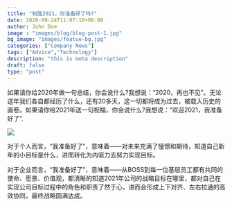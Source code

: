 ```yaml
---
title: "制胜2021，你准备好了吗?"
date: 2020-09-24T11:07:10+06:00
author: John Doe
image : "images/blog/blog-post-1.jpg"
bg_image: "images/featue-bg.jpg"
categories: ["Company News"]
tags: ["Advice","Technology"]
description: "this is meta description"
draft: false
type: "post"
---
```



如果请你给2020年做一句总结，你会说什么?我想说：“2020，再也不见”。无论这年我们各自都经历了什么，还有20多天，这一切都将成为过去，被载入历史的画卷。如果请你给2021年送一句祝福，你会说什么?我想说：“欢迎2021，我准备好了”. </p>

![](https://smarthr-files-prod-1256919685.cos.ap-shanghai.myqcloud.com/202012/18/789075402399272960.png)



对于个人而言，“我准备好了”，意味着——对未来充满了憧憬和期待，知道自己新年的小目标是什么，进而转化为内驱力去努力实现目标。

对于企业而言，“我准备好了”，意味着——从BOSS到每一位基层员工都有共同的使命、愿景、价值观，都清晰的知道2021年公司的战略目标在哪里，都对自己在实现公司目标过程中的角色和职责了然于心，进而会形成上下对齐、左右拉通的高效协同，最终战略圆满达成。
